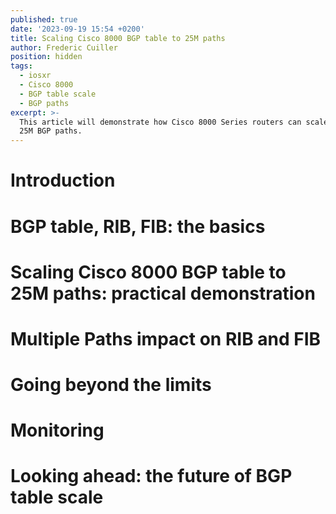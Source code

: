 ```yaml
---
published: true
date: '2023-09-19 15:54 +0200'
title: Scaling Cisco 8000 BGP table to 25M paths
author: Frederic Cuiller
position: hidden
tags:
  - iosxr
  - Cisco 8000
  - BGP table scale
  - BGP paths
excerpt: >-
  This article will demonstrate how Cisco 8000 Series routers can scale up to
  25M BGP paths.
---
```

# Introduction
# BGP table, RIB, FIB: the basics
# Scaling Cisco 8000 BGP table to 25M paths: practical demonstration
# Multiple Paths impact on RIB and FIB
# Going beyond the limits
# Monitoring
# Looking ahead: the future of BGP table scale